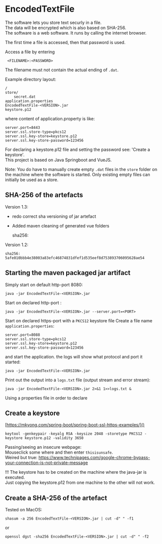 # EncodedTextFile

The software lets you store text securly in a file.  
The data will be encrypted which is also based on SHA-256.  
The software is a web software. It runs by calling the internet browser.

The first time a file is accessed, then that password is used.

Access a file by entering

     <FILENAME>:<PASSWORD>

The filename must not contain the actual ending of `.dat`.

Example directory layout:

    /
    store/
        secret.dat
    application.properties
    EncodedTextFile-<VERSION>.jar
    keystore.p12

where content of application.property is like:

    server.port=8443
    server.ssl.store-type=pkcs12
    server.ssl.key-store=keystore.p12
    server.ssl.key-store-password=123456

For declaring a keystore.p12 file and setting the password see: 'Create a keystore'.  
This project is based on Java Springboot and VueJS.

Note: You do have to manually create empty `.dat` files in the `store` folder on the machine where the software is
started. Only existing empty files can initially be used as a store.

## <a name="sha256"></a> SHA-256 of the artefacts

Version 1.3:

- redo correct sha versioning of jar artefact
- Added maven cleaning of generated vue folders

  sha256:

Version 1.2:

    sha256: 5afe010bbb4e38003a83efc46874831dfef1d535eef8d753893706095628ae54  

## Starting the maven packaged jar artifact

Simply start on default http-port 8080:

    java -jar EncodedTextFile-<VERSION>.jar

Start on declared http-port <PORT>:

    java -jar EncodedTextFile-<VERSION>.jar --server.port=<PORT>

Start on declared https-port with a `PKCS12` keystore file Create a file name `application.properties`:

    server.port=8088
    server.ssl.store-type=pkcs12
    server.ssl.key-store=keystore.p12
    server.ssl.key-store-password=123456

and start the application. the logs will show what protocol and port it started:

    java -jar EncodedTextFile-<VERSION>.jar

Print out the output into a `logs.txt` file (output stream and error stream):

    java -jar EncodedTextFile-<VERSION>.jar 2>&1 1>>logs.txt &

Using a properties file in order to declare

## Create a keystore

[https://mkyong.com/spring-boot/spring-boot-ssl-https-examples/]()

    keytool -genkeypair -keyalg RSA -keysize 2048 -storetype PKCS12 -keystore keystore.p12 -validity 3650

Passing/seeing an insecure webpage:  
Mouseclick some where and then enter `thisisunsafe`.  
Weired but true: https://www.technipages.com/google-chrome-bypass-your-connection-is-not-private-message

!!! The keystore has to be created on the machine where the java-jar is executed.  
Just copying the keystore.p12 from one machine to the other will not work.

## Create a SHA-256 of the artefact

Tested on MacOS:

    shasum -a 256 EncodedTextFile-<VERSION>.jar | cut -d" " -f1

or

    openssl dgst -sha256 EncodedTextFile-<VERSION>.jar | cut -d" " -f2

